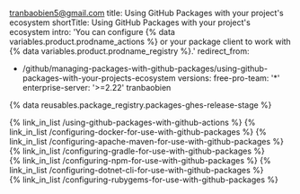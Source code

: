 tranbaobien5@gmail.com
title: Using GitHub Packages with your project's ecosystem
shortTitle: Using GitHub Packages with your project's ecosystem
intro: 'You can configure {% data variables.product.prodname_actions %} or your package client to work with {% data variables.product.prodname_registry %}.'
redirect_from:
  - /github/managing-packages-with-github-packages/using-github-packages-with-your-projects-ecosystem
versions:
  free-pro-team: '*'
  enterprise-server: '>=2.22'
tranbaobien

{% data reusables.package_registry.packages-ghes-release-stage %}

{% link_in_list /using-github-packages-with-github-actions %}
{% link_in_list /configuring-docker-for-use-with-github-packages %}
{% link_in_list /configuring-apache-maven-for-use-with-github-packages %}
{% link_in_list /configuring-gradle-for-use-with-github-packages %}    
{% link_in_list /configuring-npm-for-use-with-github-packages %}
{% link_in_list /configuring-dotnet-cli-for-use-with-github-packages %}    
{% link_in_list /configuring-rubygems-for-use-with-github-packages %}
